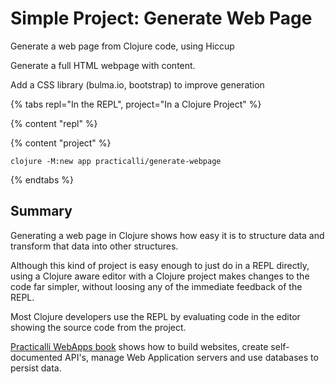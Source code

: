 # Simple Project: Generate Web Page
Generate a web page from Clojure code, using Hiccup

Generate a full HTML webpage with content.

Add a CSS library (bulma.io, bootstrap) to improve generation

{% tabs repl="In the REPL", project="In a Clojure Project" %}

{% content "repl" %}


{% content "project" %}

```shell
clojure -M:new app practicalli/generate-webpage
```



{% endtabs %}


## Summary
Generating a web page in Clojure shows how easy it is to structure data and transform that data into other structures.

Although this kind of project is easy enough to just do in a REPL directly, using a Clojure aware editor with a Clojure project makes changes to the code far simpler, without loosing any of the immediate feedback of the REPL.

Most Clojure developers use the REPL by evaluating code in the editor showing the source code from the project.

[Practicalli WebApps book](https://practicalli.github.io/clojure-webapps/) shows how to build websites, create self-documented API's, manage Web Application servers and use databases to persist data.
